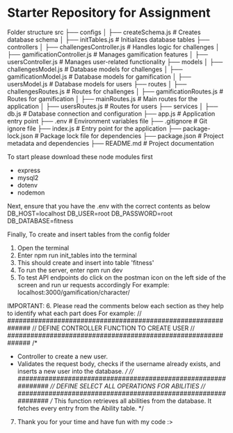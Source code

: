 # Starter Repository for Assignment
Folder structure
src
  ├── configs
  │   ├── createSchema.js        # Creates database schema
  │   ├── initTables.js          # Initializes database tables
  ├── controllers
  │   ├── challengesController.js # Handles logic for challenges
  │   ├── gamificationController.js # Manages gamification features
  │   ├── usersController.js     # Manages user-related functionality
  ├── models
  │   ├── challengesModel.js     # Database models for challenges
  │   ├── gamificationModel.js   # Database models for gamification
  │   ├── usersModel.js          # Database models for users
  ├── routes
  │   ├── challengesRoutes.js    # Routes for challenges
  │   ├── gamificationRoutes.js  # Routes for gamification
  │   ├── mainRoutes.js          # Main routes for the application
  │   ├── usersRoutes.js         # Routes for users
  ├── services
  │   ├── db.js                  # Database connection and configuration
  ├── app.js                      # Application entry point
  ├── .env                        # Environment variables file
  ├── .gitignore                  # Git ignore file
  ├── index.js                    # Entry point for the application
  ├── package-lock.json           # Package lock file for dependencies
  ├── package.json                # Project metadata and dependencies
  ├── README.md                   # Project documentation

To start please download these node modules first
- express
- mysql2
- dotenv
- nodemon

Next, ensure that you have the .env with the correct contents as below
DB_HOST=localhost
DB_USER=root 
DB_PASSWORD=root
DB_DATABASE=fitness

Finally,
To create and insert tables from the config folder
1. Open the terminal
2. Enter npm run init_tables into the terminal
3. This should create and insert into table 'fitness'
4. To run the server, enter npm run dev
5. To test API endpoints do click on the postman icon on the left side of the screen and run ur requests accordingly
For example:
localhost:3000/gamification/character/

IMPORTANT:
6. Please read the comments below each section as they help to identify what each part does
For example:
// ##############################################################
// DEFINE CONTROLLER FUNCTION TO CREATE USER
// ##############################################################
/*
 - Controller to create a new user.
 - Validates the request body, checks if the username already exists,
   and inserts a new user into the database.
*/
// ##############################################################
// DEFINE SELECT ALL OPERATIONS FOR ABILITIES
// ##############################################################
/*
  This function retrieves all abilities from the database.
  It fetches every entry from the Ability table.
*/
7. Thank you for your time and have fun with my code :>
